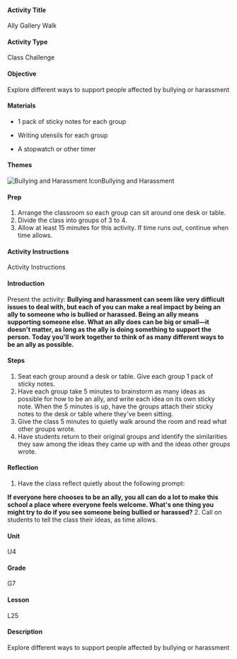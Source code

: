 #### Activity Title
Ally Gallery Walk
#### Activity Type
Class Challenge
#### Objective
Explore different ways to support people affected by bullying or harassment
#### Materials
-  1 pack of sticky notes for each group

-  Writing utensils for each group

-  A stopwatch or other timer
#### Themes
![Bullying and Harassment Icon](http://v5cmservice.secondstep.org/MS3TP_IMAGES/SKILLS/SKILLS_SMALL_IMAGES/bullying-and-harassment-sm.png)Bullying and Harassment
 

#### Prep
1. Arrange the classroom so each group can sit around one desk or table.
2. Divide the class into groups of 3 to 4.
3. Allow at least 15 minutes for this activity. If time runs out, continue when time allows.

#### Activity Instructions
Activity Instructions
#### Introduction
Present the activity: **Bullying and harassment can seem like very difficult issues to deal with, but each of you can make a real impact by being an ally to someone who is bullied or harassed. Being an ally means supporting someone else. What an ally does can be big or small—it doesn't matter, as long as the ally is doing something to support the person. Today you'll work together to think of as many different ways to be an ally as possible.**
#### Steps
1. Seat each group around a desk or table. Give each group 1 pack of sticky notes.
2. Have each group take 5 minutes to brainstorm as many ideas as possible for how to be an ally, and write each idea on its own sticky note. When the 5 minutes is up, have the groups attach their sticky notes to the desk or table where they've been sitting.
3. Give the class 5 minutes to quietly walk around the room and read what other groups wrote.
4. Have students return to their original groups and identify the similarities they saw among the ideas they came up with and the ideas other groups wrote.

#### Reflection
1. Have the class reflect quietly about the following prompt:

**If everyone here chooses to be an ally, you all can do a lot to make this school a place where everyone feels welcome. What's one thing you might try to do if you see someone being bullied or harassed?**
2. Call on students to tell the class their ideas, as time allows.

#### Unit
U4
#### Grade
G7
#### Lesson
L25
#### Description
Explore different ways to support people affected by bullying or harassment
